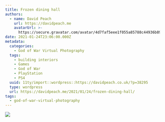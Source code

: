 ```yaml
---
title: Frozen dining hall
authors:
  - name: David Peach
    url: https://davidpeach.me
    avatarUrl: >-
      https://secure.gravatar.com/avatar/4d7faf5eee1f055a85788c44936b8995eaab6dfb004e7854ec747ccb272e91ee?s=96&d=mm&r=g
date: 2021-01-24T23:06:00.000Z
metadata:
  categories:
    - God of War Virtual Photography
  tags:
    - building interiors
    - Games
    - God of War
    - PlayStation
    - PS4
  uuid: 11ty/import::wordpress::https://davidpeach.co.uk/?p=38295
  type: wordpress
  url: https://davidpeach.me/2021/01/24/frozen-dining-hall/
tags:
  - god-of-war-virtual-photography
---
```

[![](/assets/frozen-dining-hall-2048x1152-ggsBxjtZGUXJ.jpg)](/assets/frozen-dining-hall-2048x1152-ggsBxjtZGUXJ.jpg)